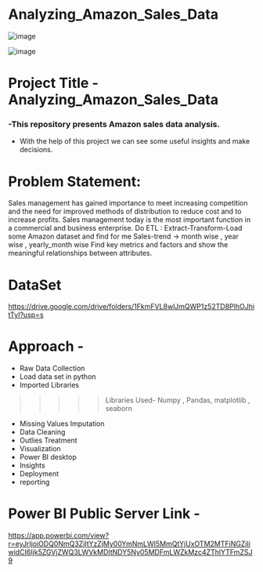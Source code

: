 # Analyzing_Amazon_Sales_Data

![image](https://user-images.githubusercontent.com/122156209/226376503-6c069e0f-4c6a-4448-9a0f-f5f1bf966174.png)

![image](https://user-images.githubusercontent.com/122156209/228746157-163579e0-ce34-44d7-980f-651a2a45d7b2.png)

# Project Title - Analyzing_Amazon_Sales_Data
### -This repository presents Amazon sales  data analysis.
- With the help of this project we can see some useful insights and make decisions.

# Problem Statement:
Sales management has gained importance to meet increasing competition and the need for improved methods of distribution to reduce cost and to increase profits. Sales
management today is the most important function in a commercial and business enterprise.
Do ETL : Extract-Transform-Load some Amazon dataset and find for me
Sales-trend -> month wise , year wise , yearly_month wise
Find key metrics and factors and show the meaningful relationships between attributes.


# DataSet
 https://drive.google.com/drive/folders/1FkmFVL8wlJmQWP1z52TD8PlhOJhitTyI?usp=s

# Approach -
 - Raw Data Collection
 - Load data set in python 
 - Imported Libraries
 >>>>> Libraries Used- Numpy , Pandas, matplotlib , seaborn
 
 - Missing Values Imputation
 - Data Cleaning 
 - Outlies Treatment
 - Visualization 
 - Power BI desktop
 - Insights
 - Deployment
 - reporting 
 
 
 
 
 # Power BI Public Server Link -
 https://app.powerbi.com/view?r=eyJrIjoiODQ0NmQ3ZjItYzZjMy00YmNmLWI5MmQtYjUxOTM2MTFiNGZjIiwidCI6Ijk5ZGVjZWQ3LWVkMDItNDY5Ny05MDFmLWZkMzc4ZThlYTFmZSJ9
 
 
 
